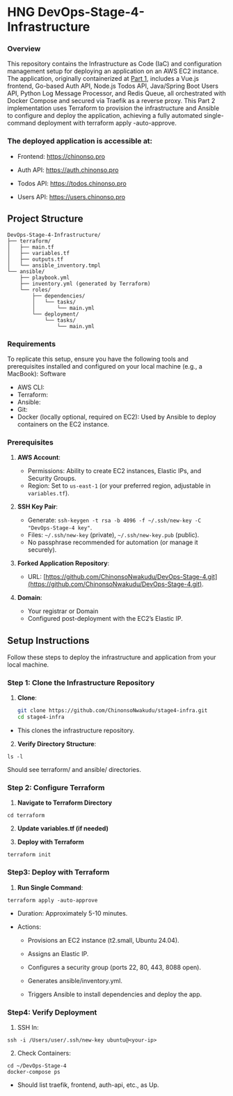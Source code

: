 # HNG DevOps-Stage-4-Infrastructure
### Overview
This repository contains the Infrastructure as Code (IaC) and configuration management setup for deploying an application on an AWS EC2 instance. The application, originally containerized at [Part 1](https://github.com/ChinonsoNwakudu/DevOps-Stage-4), includes a Vue.js frontend, Go-based Auth API, Node.js Todos API, Java/Spring Boot Users API, Python Log Message Processor, and Redis Queue, all orchestrated with Docker Compose and secured via Traefik as a reverse proxy. This Part 2 implementation uses Terraform to provision the infrastructure and Ansible to configure and deploy the application, achieving a fully automated single-command deployment with terraform apply -auto-approve.
### The deployed application is accessible at:
* Frontend: https://chinonso.pro

- Auth API: https://auth.chinonso.pro

- Todos API: https://todos.chinonso.pro

- Users API: https://users.chinonso.pro

## Project Structure
```
DevOps-Stage-4-Infrastructure/
├── terraform/
│   ├── main.tf
│   ├── variables.tf
│   ├── outputs.tf
│   └── ansible_inventory.tmpl
└── ansible/
    ├── playbook.yml
    ├── inventory.yml (generated by Terraform)
    └── roles/
        ├── dependencies/
        │   └── tasks/
        │       └── main.yml
        └── deployment/
            └── tasks/
                └── main.yml
```

### Requirements
To replicate this setup, ensure you have the following tools and prerequisites installed and configured on your local machine (e.g., a MacBook):
Software
- AWS CLI:
- Terraform:
- Ansible:
- Git:
- Docker (locally optional, required on EC2):
Used by Ansible to deploy containers on the EC2 instance.

### Prerequisites
1. **AWS Account**:
   - Permissions: Ability to create EC2 instances, Elastic IPs, and Security Groups.
   - Region: Set to `us-east-1` (or your preferred region, adjustable in `variables.tf`).

2. **SSH Key Pair**:
   - Generate: `ssh-keygen -t rsa -b 4096 -f ~/.ssh/new-key -C "DevOps-Stage-4 key"`.
   - Files: `~/.ssh/new-key` (private), `~/.ssh/new-key.pub` (public).
   - No passphrase recommended for automation (or manage it securely).

3. **Forked Application Repository**:
   - URL: [https://github.com/ChinonsoNwakudu/DevOps-Stage-4.git](https://github.com/ChinonsoNwakudu/DevOps-Stage-4.git).


4. **Domain**:
   - Your registrar or Domain
   - Configured post-deployment with the EC2’s Elastic IP.

## Setup Instructions
Follow these steps to deploy the infrastructure and application from your local machine.

### Step 1: Clone the Infrastructure Repository
1. **Clone**:
   ```bash
   git clone https://github.com/ChinonsoNwakudu/stage4-infra.git
   cd stage4-infra

- This clones the infrastructure repository.

2. **Verify Directory Structure**:

```
ls -l
```
Should see terraform/ and ansible/ directories.

### Step 2: Configure Terraform

1. **Navigate to Terraform Directory**
```
cd terraform
```
2. **Update variables.tf (if needed)**

3. **Deploy with Terraform**
```
terraform init
```
### Step3: Deploy with Terraform

1. **Run Single Command**:
```
terraform apply -auto-approve
```
- Duration: Approximately 5-10 minutes.
- Actions:

     - Provisions an EC2 instance (t2.small, Ubuntu 24.04).

    -  Assigns an Elastic IP.

    -   Configures a security group (ports 22, 80, 443, 8088 open).

    -   Generates ansible/inventory.yml.

    -    Triggers Ansible to install dependencies and deploy the app.

### Step4: Verify Deployment

1. SSH In:

```
ssh -i /Users/user/.ssh/new-key ubuntu@<your-ip>
```
2. Check Containers:
```
cd ~/DevOps-Stage-4
docker-compose ps
```
- Should list traefik, frontend, auth-api, etc., as Up.









